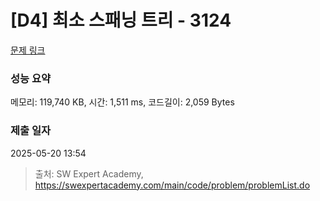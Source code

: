# [D4] 최소 스패닝 트리 - 3124 

[문제 링크](https://swexpertacademy.com/main/code/problem/problemDetail.do?contestProbId=AV_mSnmKUckDFAWb) 

### 성능 요약

메모리: 119,740 KB, 시간: 1,511 ms, 코드길이: 2,059 Bytes

### 제출 일자

2025-05-20 13:54



> 출처: SW Expert Academy, https://swexpertacademy.com/main/code/problem/problemList.do